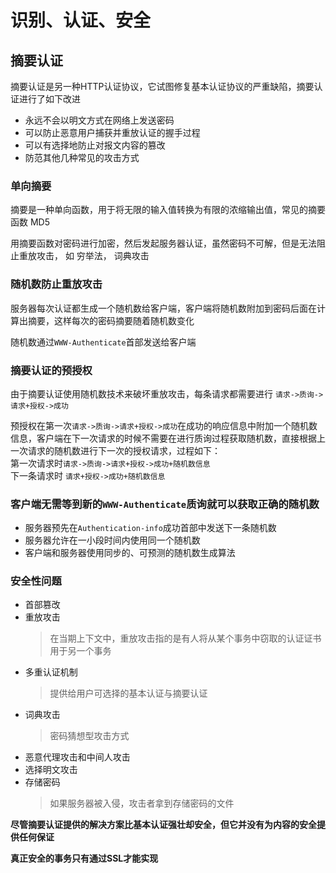 # 识别、认证、安全

## 摘要认证

摘要认证是另一种HTTP认证协议，它试图修复基本认证协议的严重缺陷，摘要认证进行了如下改进
- 永远不会以明文方式在网络上发送密码
- 可以防止恶意用户捕获并重放认证的握手过程
- 可以有选择地防止对报文内容的篡改
- 防范其他几种常见的攻击方式

### 单向摘要

摘要是一种单向函数，用于将无限的输入值转换为有限的浓缩输出值，常见的摘要函数 MD5

用摘要函数对密码进行加密，然后发起服务器认证，虽然密码不可解，但是无法阻止重放攻击， 如 穷举法， 词典攻击

### 随机数防止重放攻击

服务器每次认证都生成一个随机数给客户端，客户端将随机数附加到密码后面在计算出摘要，这样每次的密码摘要随着随机数变化

随机数通过`WWW-Authenticate`首部发送给客户端

### 摘要认证的预授权

由于摘要认证使用随机数技术来破坏重放攻击，每条请求都需要进行 `请求->质询->请求+授权->成功`

预授权在第一次`请求->质询->请求+授权->成功`在成功的响应信息中附加一个随机数信息，客户端在下一次请求的时候不需要在进行质询过程获取随机数，直接根据上一次请求的随机数进行下一次的授权请求，过程如下：   
第一次请求时`请求->质询->请求+授权->成功+随机数信息`   
下一条请求时 `请求+授权->成功+随机数信息`

### 客户端无需等到新的`WWW-Authenticate`质询就可以获取正确的随机数

- 服务器预先在`Authentication-info`成功首部中发送下一条随机数
- 服务器允许在一小段时间内使用同一个随机数
- 客户端和服务器使用同步的、可预测的随机数生成算法

### 安全性问题

- 首部篡改
- 重放攻击
    > 在当期上下文中，重放攻击指的是有人将从某个事务中窃取的认证证书用于另一个事务
- 多重认证机制
    > 提供给用户可选择的基本认证与摘要认证
- 词典攻击
    > 密码猜想型攻击方式
- 恶意代理攻击和中间人攻击
- 选择明文攻击
- 存储密码
    > 如果服务器被入侵，攻击者拿到存储密码的文件


**尽管摘要认证提供的解决方案比基本认证强壮却安全，但它并没有为内容的安全提供任何保证**

**真正安全的事务只有通过SSL才能实现**